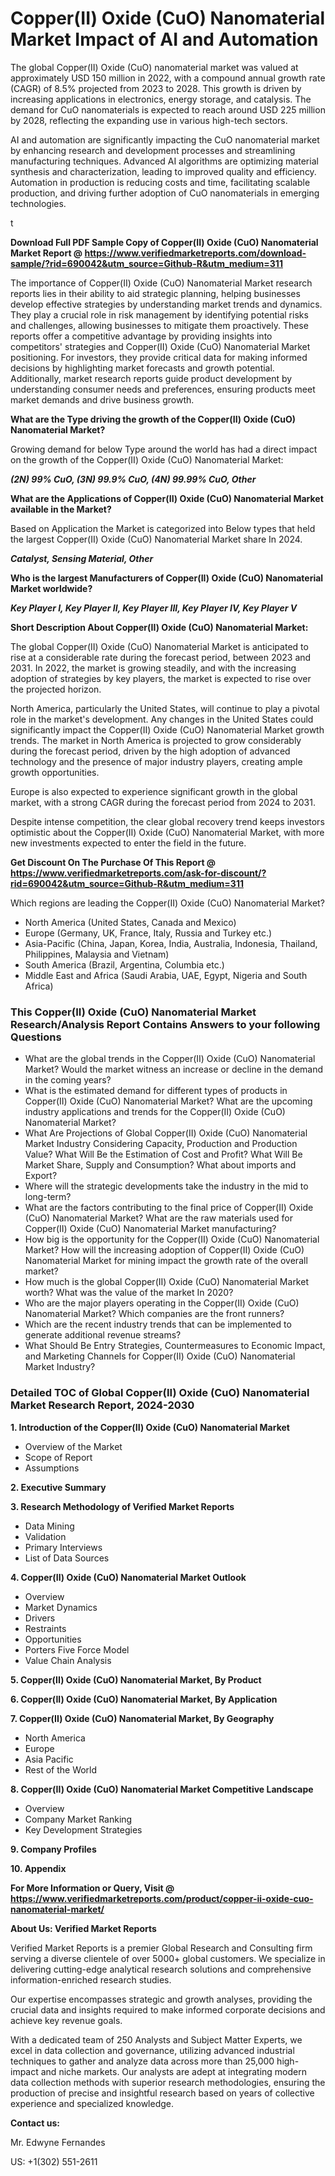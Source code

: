 <meta name="title" content="Global Copper(II) Oxide (CuO) Nanomaterial Market Impact of AI and Automation"><meta name="description" content="The global Copper(II) Oxide (CuO) nanomaterial market was valued at approximately USD 150 million in 2022, with a compound annual growth rate (CAGR) of 8.5% projected "><meta name="title" content="Copper(II) Oxide (CuO) Nanomaterial Market Size, Share, Scope, Trends, Growth, Opportunities, Analysis, Forecast"><h1>Copper(II) Oxide (CuO) Nanomaterial Market Impact of AI and Automation</h1><p>The global Copper(II) Oxide (CuO) nanomaterial market was valued at approximately USD 150 million in 2022, with a compound annual growth rate (CAGR) of 8.5% projected from 2023 to 2028. This growth is driven by increasing applications in electronics, energy storage, and catalysis. The demand for CuO nanomaterials is expected to reach around USD 225 million by 2028, reflecting the expanding use in various high-tech sectors.</p><p>AI and automation are significantly impacting the CuO nanomaterial market by enhancing research and development processes and streamlining manufacturing techniques. Advanced AI algorithms are optimizing material synthesis and characterization, leading to improved quality and efficiency. Automation in production is reducing costs and time, facilitating scalable production, and driving further adoption of CuO nanomaterials in emerging technologies.</p>t</p><p id="" class=""><strong>Download Full PDF Sample Copy of Copper(II) Oxide (CuO) Nanomaterial Market Report @ <a href="https://www.verifiedmarketreports.com/download-sample/?rid=690042&utm_source=Github-R&utm_medium=311" target="_blank">https://www.verifiedmarketreports.com/download-sample/?rid=690042&utm_source=Github-R&utm_medium=311</a></strong></p><p>The importance of&nbsp;Copper(II) Oxide (CuO) Nanomaterial Market research reports lies in their ability to aid strategic planning, helping businesses develop effective strategies by understanding market trends and dynamics. They play a crucial role in risk management by identifying potential risks and challenges, allowing businesses to mitigate them proactively. These reports offer a competitive advantage by providing insights into competitors' strategies and Copper(II) Oxide (CuO) Nanomaterial Market positioning. For investors, they provide critical data for making informed decisions by highlighting market forecasts and growth potential. Additionally, market research reports guide product development by understanding consumer needs and preferences, ensuring products meet market demands and drive business growth.</p><p><strong>What are the&nbsp;Type driving the growth of the Copper(II) Oxide (CuO) Nanomaterial Market?</strong></p><p id="" class="">Growing demand for below Type around the world has had a direct impact on the growth of the Copper(II) Oxide (CuO) Nanomaterial Market:</p><em><strong>(2N) 99% CuO, (3N) 99.9% CuO, (4N) 99.99% CuO, Other</strong></em></p><strong>What are the&nbsp;Applications&nbsp;of Copper(II) Oxide (CuO) Nanomaterial Market available in the Market?</strong></p><p id="" class="">Based on Application the Market is categorized into Below types that held the largest Copper(II) Oxide (CuO) Nanomaterial Market share In 2024.</p><em><strong>Catalyst, Sensing Material, Other</strong></em></p><strong>Who is the largest Manufacturers of Copper(II) Oxide (CuO) Nanomaterial Market worldwide?</strong></p><p><em><strong>Key Player I, Key Player II, Key Player III, Key Player IV, Key Player V</strong></em></p><p id="" class=""><strong>Short Description About Copper(II) Oxide (CuO) Nanomaterial Market:</strong></p><p>The global Copper(II) Oxide (CuO) Nanomaterial Market is anticipated to rise at a considerable rate during the forecast period, between 2023 and 2031. In 2022, the market is growing steadily, and with the increasing adoption of strategies by key players, the market is expected to rise over the projected horizon.</p><p>North America, particularly the United States, will continue to play a pivotal role in the market's development. Any changes in the United States could significantly impact the Copper(II) Oxide (CuO) Nanomaterial Market growth trends. The market in North America is projected to grow considerably during the forecast period, driven by the high adoption of advanced technology and the presence of major industry players, creating ample growth opportunities.</p><p>Europe is also expected to experience significant growth in the global market, with a strong CAGR during the forecast period from 2024 to 2031.</p><p>Despite intense competition, the clear global recovery trend keeps investors optimistic about the Copper(II) Oxide (CuO) Nanomaterial Market, with more new investments expected to enter the field in the future.</p><p id="" class=""><strong>Get Discount On The Purchase Of This Report @ <a href="https://www.verifiedmarketreports.com/ask-for-discount/?rid=690042&utm_source=Github-R&utm_medium=311" target="_blank">https://www.verifiedmarketreports.com/ask-for-discount/?rid=690042&utm_source=Github-R&utm_medium=311</a></strong></p>Which regions are leading the Copper(II) Oxide (CuO) Nanomaterial Market?</p><ul><li>North America (United States, Canada and Mexico)</li><li>Europe (Germany, UK, France, Italy, Russia and Turkey etc.)</li><li>Asia-Pacific (China, Japan, Korea, India, Australia, Indonesia, Thailand, Philippines, Malaysia and Vietnam)</li><li>South America (Brazil, Argentina, Columbia etc.)</li><li>Middle East and Africa (Saudi Arabia, UAE, Egypt, Nigeria and South Africa)</li></ul><h3 id="" class="">This Copper(II) Oxide (CuO) Nanomaterial Market Research/Analysis Report Contains Answers to your following Questions</h3><ul><li>What are the global trends in the Copper(II) Oxide (CuO) Nanomaterial Market? Would the market witness an increase or decline in the demand in the coming years?</li><li>What is the estimated demand for different types of products in Copper(II) Oxide (CuO) Nanomaterial Market? What are the upcoming industry applications and trends for the Copper(II) Oxide (CuO) Nanomaterial Market?</li><li>What Are Projections of Global Copper(II) Oxide (CuO) Nanomaterial Market Industry Considering Capacity, Production and Production Value? What Will Be the Estimation of Cost and Profit? What Will Be Market Share, Supply and Consumption? What about imports and Export?</li><li>Where will the strategic developments take the industry in the mid to long-term?</li><li>What are the factors contributing to the final price of Copper(II) Oxide (CuO) Nanomaterial Market? What are the raw materials used for Copper(II) Oxide (CuO) Nanomaterial Market manufacturing?</li><li>How big is the opportunity for the Copper(II) Oxide (CuO) Nanomaterial Market? How will the increasing adoption of Copper(II) Oxide (CuO) Nanomaterial Market for mining impact the growth rate of the overall market?</li><li>How much is the global Copper(II) Oxide (CuO) Nanomaterial Market worth? What was the value of the market In 2020?</li><li>Who are the major players operating in the Copper(II) Oxide (CuO) Nanomaterial Market? Which companies are the front runners?</li><li>Which are the recent industry trends that can be implemented to generate additional revenue streams?</li><li>What Should Be Entry Strategies, Countermeasures to Economic Impact, and Marketing Channels for Copper(II) Oxide (CuO) Nanomaterial Market Industry?</li></ul><h3 id="" class="">Detailed TOC of Global Copper(II) Oxide (CuO) Nanomaterial Market Research Report, 2024-2030</h3><p id="" class=""><strong>1. Introduction of the Copper(II) Oxide (CuO) Nanomaterial Market</strong></p><ul><li>Overview of the Market</li><li>Scope of Report</li><li>Assumptions</li></ul><p id="" class=""><strong>2. Executive Summary</strong></p><p id="" class=""><strong>3. Research Methodology of Verified Market Reports</strong></p><ul><li>Data Mining</li><li>Validation</li><li>Primary Interviews</li><li>List of Data Sources</li></ul><p id="" class=""><strong>4. Copper(II) Oxide (CuO) Nanomaterial Market Outlook</strong></p><ul><li>Overview</li><li>Market Dynamics</li><li>Drivers</li><li>Restraints</li><li>Opportunities</li><li>Porters Five Force Model</li><li>Value Chain Analysis</li></ul><p id="" class=""><strong>5. Copper(II) Oxide (CuO) Nanomaterial Market, By Product</strong></p><p id="" class=""><strong>6. Copper(II) Oxide (CuO) Nanomaterial Market, By Application</strong></p><p id="" class=""><strong>7. Copper(II) Oxide (CuO) Nanomaterial Market, By Geography</strong></p><ul><li>North America</li><li>Europe</li><li>Asia Pacific</li><li>Rest of the World</li></ul><p id="" class=""><strong>8. Copper(II) Oxide (CuO) Nanomaterial Market Competitive Landscape</strong></p><ul><li>Overview</li><li>Company Market Ranking</li><li>Key Development Strategies</li></ul><p id="" class=""><strong>9. Company Profiles</strong></p><p id="" class=""><strong>10. Appendix</strong></p><p id="" class=""><strong>For More Information or Query, Visit @ <a href="https://www.verifiedmarketreports.com/product/copper-ii-oxide-cuo-nanomaterial-market/" target="_blank">https://www.verifiedmarketreports.com/product/copper-ii-oxide-cuo-nanomaterial-market/</a></strong></p><p id="" class=""><strong>About Us: Verified Market Reports</strong></p><p id="" class="">Verified Market Reports is a premier Global Research and Consulting firm serving a diverse clientele of over 5000+ global customers. We specialize in delivering cutting-edge analytical research solutions and comprehensive information-enriched research studies.</p><p id="" class="">Our expertise encompasses strategic and growth analyses, providing the crucial data and insights required to make informed corporate decisions and achieve key revenue goals.</p><p id="" class="">With a dedicated team of 250 Analysts and Subject Matter Experts, we excel in data collection and governance, utilizing advanced industrial techniques to gather and analyze data across more than 25,000 high-impact and niche markets. Our analysts are adept at integrating modern data collection methods with superior research methodologies, ensuring the production of precise and insightful research based on years of collective experience and specialized knowledge.</p><p id="" class=""><strong>Contact us:</strong></p><p id="" class="">Mr. Edwyne Fernandes</p><p id="" class="">US: +1(302) 551-2611</p>